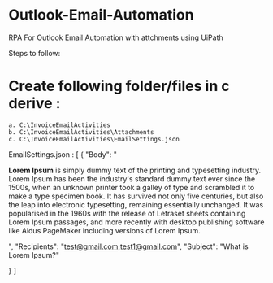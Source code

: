 # Outlook-Email-Automation
RPA For Outlook Email Automation with attchments using UiPath

Steps to follow:
# Create following folder/files in c derive :
    a. C:\InvoiceEmailActivities
    b. C:\InvoiceEmailActivities\Attachments
    c. C:\InvoiceEmailActivities\EmailSettings.json
    
 EmailSettings.json :
 [
  {
    "Body": "<html><p><strong>Lorem Ipsum</strong> is simply dummy text of the printing and typesetting industry. Lorem Ipsum has been the industry's standard dummy text ever since the 1500s, when an unknown printer took a galley of type and scrambled it to make a type specimen book. It has survived not only five centuries, but also the leap into electronic typesetting, remaining essentially unchanged. It was popularised in the 1960s with the release of Letraset sheets containing Lorem Ipsum passages, and more recently with desktop publishing software like Aldus PageMaker including versions of Lorem Ipsum.</p></html>",
    "Recipients": "test@gmail.com;test1@gmail.com",
    "Subject": "What is Lorem Ipsum?"

  }
]
    
